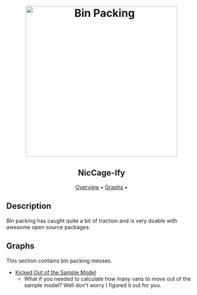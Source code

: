 <h1 align="center">
  <br>
  <img src="https://github.com/Templarian/MaterialDesign/blob/e42f3f41dd46bc033f11c0e5eed7fb742af6e74e/svg/truck-delivery.svg" alt="Bin Packing" width="400">
</h1>

<h2 align="center">NicCage-Ify</h2>

<p align="center">
  <a href="#description">Overview</a> •
  <a href="#graphs">Graphs</a> •
</p>

## Description
Bin packing has caught quite a bit of traction and is very doable with awesome open source packages.

## Graphs
This section contains bin packing messes.
* [Kicked Out of the Sample Model]()
  - What if you needed to calculate how many vans to move out of the sample model? Well don't worry I figured it out for you.
